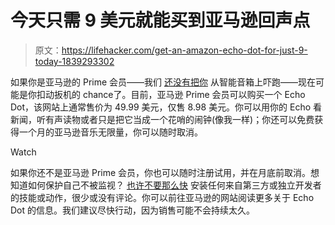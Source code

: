 # 今天只需 9 美元就能买到亚马逊回声点

> 原文：<https://lifehacker.com/get-an-amazon-echo-dot-for-just-9-today-1839293302>

如果你是亚马逊的 Prime 会员——我们 [还没有把你](https://lifehacker.com/your-smart-speakers-skills-might-be-a-huge-privacy-prob-1839257208) 从智能音箱上吓跑——现在可能是你扣动扳机的 chance⁠了。目前，亚马逊 Prime 会员可以购买一个 Echo Dot，该网站上通常售价为 49.99 美元，仅售 8.98 美元。你可以用你的 Echo 看新闻，听有声读物或者只是把它当成一个花哨的闹钟(像我一样)；你还可以免费获得一个月的亚马逊音乐无限量，你可以随时取消。

Watch

如果你还不是亚马逊 Prime 会员，你也可以随时注册试用，并在月底前取消。想知道如何保护自己不被监视？ [也许不要那么快](https://lifehacker.com/your-smart-speakers-skills-might-be-a-huge-privacy-prob-1839257208) 安装任何来自第三方或独立开发者的技能或动作，很少或没有评论。你可以前往亚马逊的网站阅读更多关于 Echo Dot 的信息。我们建议尽快行动，因为销售可能不会持续太久。